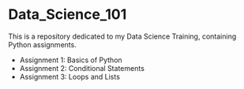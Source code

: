 # Data_Science_101

This is a repository dedicated to my Data Science Training, containing Python assignments.

  - Assignment 1: Basics of Python
  - Assignment 2: Conditional Statements
  - Assignment 3: Loops and Lists
